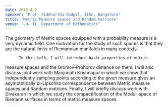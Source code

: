 ```yaml
---
date: 2013-4-2
speaker: "Prof. Siddhartha Gadgil, IISc, Bangalore"
title: "Metric Measure spaces and Random matrices"
venue: "LH- II, Department of Mathematics"
---
```

The geometry of Metric spaces equipped with a probability measure
is a very dynamic field. One motivation for the study of such spaces is
that they are the natural limits of Riemannian manifolds in many contexts.

          In this talk, I will introduce basic properties of metric
measure spaces and the Gromov-Prohorov distance on them. I will also
discuss joint work with Manjunath Krishnapur in which we show that
independently sampling points according to the given measure gives an
asymptotically bi-Lipschitz  correspondence between Metric measure spaces
and Random matrices. Finally, I will briefly discuss work with Divakaran in
which we study the compactification of the Moduli space of Riemann surfaces
in terms of metric measure spaces.
